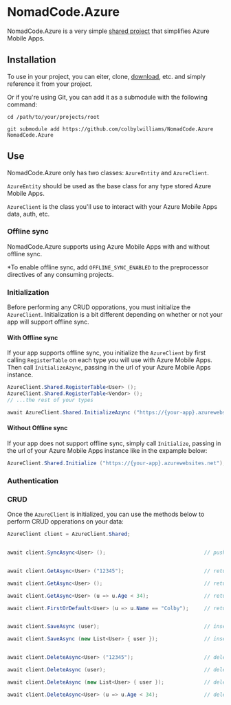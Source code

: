 # NomadCode.Azure

NomadCode.Azure is a very simple [shared project][0] that simplifies Azure Mobile Apps.

## Installation

To use in your project, you can eiter, clone, [download][1], etc. and simply reference it from your project.

Or if you're using Git, you can add it as a submodule with the following command:

```shell
cd /path/to/your/projects/root

git submodule add https://github.com/colbylwilliams/NomadCode.Azure NomadCode.Azure
```

## Use

NomadCode.Azure only has two classes: `AzureEntity` and `AzureClient`.

`AzureEntity` should be used as the base class for any type stored Azure Mobile Apps.

`AzureClient` is the class you'll use to interact with your Azure Mobile Apps data, auth, etc.

### Offline sync

NomadCode.Azure supports using Azure Mobile Apps with and without offline sync.

*To enable offline sync, add `OFFLINE_SYNC_ENABLED` to the preprocessor directives of any consuming projects. 


### Initialization

Before performing any CRUD opporations, you must initialize the `AzureClient`.  Initialization is a bit different depending on whether or not your app will support offline sync.   


#### With Offline sync

If your app supports offline sync, you initialize the `AzureClient` by first calling `RegisterTable` on each type you will use with Azure Mobile Apps. Then call `InitializeAzync`, passing in the url of your Azure Mobile Apps instance.

```C#
AzureClient.Shared.RegisterTable<User> ();
AzureClient.Shared.RegisterTable<Vendor> ();
// ...the rest of your types

await AzureClient.Shared.InitializeAzync ("https://{your-app}.azurewebsites.net");
```

#### Without Offline sync

If your app does not support offline sync, simply call `Initialize`, passing in the url of your Azure Mobile Apps instance like in the expample below:

```C#
AzureClient.Shared.Initialize ("https://{your-app}.azurewebsites.net");
```

### Authentication



### CRUD

Once the `AzureClient` is initialized, you can use the methods below to perform CRUD opperations on your data:

```C#
AzureClient client = AzureClient.Shared;


await client.SyncAsync<User> ();                                // pushes local and pulls remote changes


await client.GetAsync<User> ("12345");                          // returns User.Id == "12345

await client.GetAsync<User> ();                                 // returns the all user objects

await client.GetAsync<User> (u => u.Age < 34);                  // returns users where age < 34

await client.FirstOrDefault<User> (u => u.Name == "Colby");     // returns first user with name "Colby"


await client.SaveAsync (user);                                  // inserts or updates new user

await client.SaveAsync (new List<User> { user });               // inserts or updates each user in a list


await client.DeleteAsync<User> ("12345");                       // deletes User with User.Id == "12345

await client.DeleteAsync (user);                                // deletes the user

await client.DeleteAsync (new List<User> { user });             // deletes each user in a list

await client.DeleteAsync<User> (u => u.Age < 34);               // deletes all users where age < 34
```

[0]:https://developer.xamarin.com/guides/cross-platform/application_fundamentals/shared_projects/
[1]:https://github.com/colbylwilliams/NomadCode.Azure/archive/master.zip